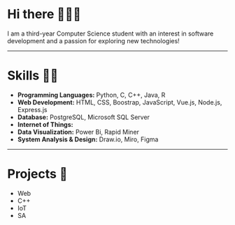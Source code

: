 # Hi there 🙋🏻‍♀️

I am a third-year Computer Science student with an interest in software development and a passion for exploring new technologies!

---

# Skills 💪🏻
- **Programming Languages:** Python, C, C++, Java, R
- **Web Development:** HTML, CSS, Boostrap, JavaScript, Vue.js, Node.js, Express.js
- **Database:** PostgreSQL, Microsoft SQL Server
- **Internet of Things:**
- **Data Visualization:** Power Bi, Rapid Miner
- **System Analysis & Design:** Draw.io, Miro, Figma

---

# Projects 📂
- Web
- C++
- IoT
- SA
